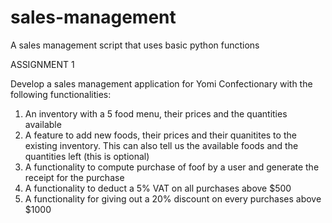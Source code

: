# sales-management
A sales management script that uses basic python functions


ASSIGNMENT 1

Develop a sales management application for Yomi Confectionary with the following functionalities:

1. An inventory with a 5 food menu, their prices and the quantities available
2. A feature to add new foods, their prices and their quanitites to the existing inventory. This can also tell us the available foods and the quantities left (this is optional)
3. A functionality to compute purchase of foof by a user and generate the receipt for the purchase
4. A functionality to deduct a 5% VAT on all purchases above $500
5. A functionality for giving out a 20% discount on every purchases above $1000
